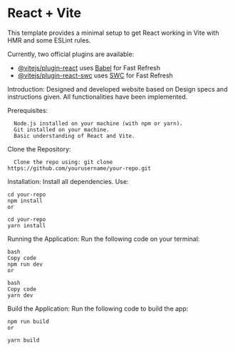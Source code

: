 # React + Vite

This template provides a minimal setup to get React working in Vite with HMR and some ESLint rules.

Currently, two official plugins are available:

- [@vitejs/plugin-react](https://github.com/vitejs/vite-plugin-react/blob/main/packages/plugin-react/README.md) uses [Babel](https://babeljs.io/) for Fast Refresh
- [@vitejs/plugin-react-swc](https://github.com/vitejs/vite-plugin-react-swc) uses [SWC](https://swc.rs/) for Fast Refresh
  
Introduction:
	Designed and developed website based on Design specs and instructions given. All functionalities have been implemented.

 Prerequisites:
 
	  Node.js installed on your machine (with npm or yarn).
	  Git installed on your machine.
	  Basic understanding of React and Vite.

Clone the Repository:

	  Clone the repo using: git clone https://github.com/yourusername/your-repo.git
              
Installation:
Install all dependencies. Use:

	cd your-repo
	npm install
	or
	
	cd your-repo
	yarn install

Running the Application:
Run the following code on your terminal:

	bash
	Copy code
	npm run dev
	or
	
	bash
	Copy code
	yarn dev
Build the Application:
Run the following code to build the app:

	
	npm run build
	or
	
	yarn build
